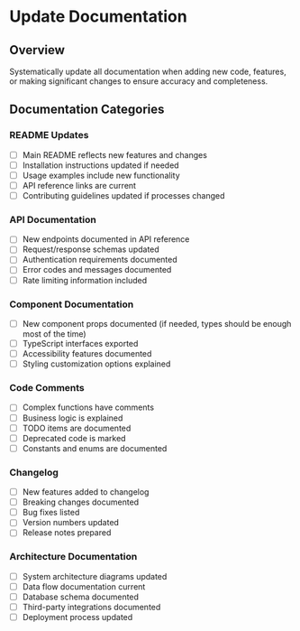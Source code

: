 # Update Documentation

## Overview

Systematically update all documentation when adding new code, features, or making significant changes to ensure accuracy and completeness.

## Documentation Categories

### README Updates

- [ ] Main README reflects new features and changes
- [ ] Installation instructions updated if needed
- [ ] Usage examples include new functionality
- [ ] API reference links are current
- [ ] Contributing guidelines updated if processes changed

### API Documentation

- [ ] New endpoints documented in API reference
- [ ] Request/response schemas updated
- [ ] Authentication requirements documented
- [ ] Error codes and messages documented
- [ ] Rate limiting information included

### Component Documentation

- [ ] New component props documented (if needed, types should be enough most of the time)
- [ ] TypeScript interfaces exported
- [ ] Accessibility features documented
- [ ] Styling customization options explained

### Code Comments

- [ ] Complex functions have comments
- [ ] Business logic is explained
- [ ] TODO items are documented
- [ ] Deprecated code is marked
- [ ] Constants and enums are documented

### Changelog

- [ ] New features added to changelog
- [ ] Breaking changes documented
- [ ] Bug fixes listed
- [ ] Version numbers updated
- [ ] Release notes prepared

### Architecture Documentation

- [ ] System architecture diagrams updated
- [ ] Data flow documentation current
- [ ] Database schema documented
- [ ] Third-party integrations documented
- [ ] Deployment process updated
